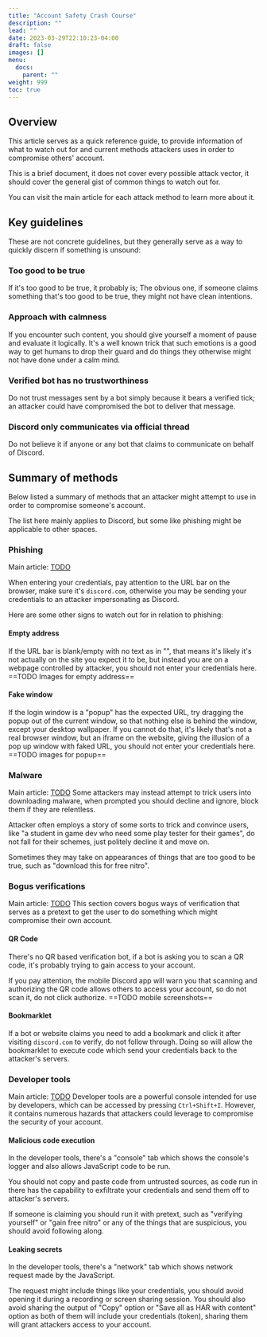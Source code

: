 ```yaml
---
title: "Account Safety Crash Course"
description: ""
lead: ""
date: 2023-03-29T22:10:23-04:00
draft: false
images: []
menu:
  docs:
    parent: ""
weight: 999
toc: true
---
```

## Overview
This article serves as a quick reference guide, to provide information of what to watch out for and current methods attackers uses in order to compromise others' account.

This is a brief document, it does not cover every possible attack vector, it should cover the general gist of common things to watch out for.

You can visit the main article for each attack method to learn more about it.

## Key guidelines
These are not concrete guidelines, but they generally serve as a way to quickly discern if something is unsound:

### Too good to be true
If it's too good to be true, it probably is; The obvious one, if someone claims something that's too good to be true, they might not have clean intentions.

### Approach with calmness

If you encounter such content, you should give yourself a moment of pause and evaluate it logically. It's a well known trick that such emotions is a good way to get humans to drop their guard and do things they otherwise might not have done under a calm mind.

### Verified bot has no trustworthiness 
Do not trust messages sent by a bot simply because it bears a verified tick; an attacker could have compromised the bot to deliver that message.

### Discord only communicates via official thread
Do not believe it if anyone or any bot that claims to communicate on behalf of Discord.

## Summary of methods
Below listed a summary of methods that an attacker might attempt to use in order to compromise someone's account.

The list here mainly applies to Discord, but some like phishing might be applicable to other spaces.

### Phishing
Main article: [TODO]()

When entering your credentials, pay attention to the URL bar on the browser, make sure it's `discord.com`, otherwise you may be sending your credentials to an attacker impersonating as Discord.

Here are some other signs to watch out for in relation to phishing:

#### Empty address
If the URL bar is blank/empty with no text as in "", that means it's likely it's not actually on the site you expect it to be, but instead you are on a webpage controlled by attacker, you should not enter your credentials here.
==TODO Images for empty address==

#### Fake window
If the login window is a "popup" has the expected URL, try dragging the popup out of the current window, so that nothing else is behind the window, except your desktop wallpaper.
If you cannot do that, it's likely that's not a real browser window, but an iframe on the website, giving the illusion of a pop up window with faked URL, you should not enter your credentials here.
==TODO images for popup==

### Malware
Main article: [TODO]()
Some attackers may instead attempt to trick users into downloading malware, when prompted you should decline and ignore, block them if they are relentless.

Attacker often employs a story of some sorts to trick and convince users, like "a student in game dev who need some play tester for their games", do not fall for their schemes, just politely decline it and move on.

Sometimes they may take on appearances of things that are too good to be true, such as "download this for free nitro".

### Bogus verifications
Main article: [TODO]()
This section covers bogus ways of verification that serves as a pretext to get the user to do something which might compromise their own account.

#### QR Code
There's no QR based verification bot, if a bot is asking you to scan a QR code, it's probably trying to gain access to your account.

If you pay attention, the mobile Discord app will warn you that scanning and authorizing the QR code allows others to access your account, so do not scan it, do not click authorize.
==TODO mobile screenshots==

#### Bookmarklet
If a bot or website claims you need to add a bookmark and click it after visiting `discord.com` to verify, do not follow through. Doing so will allow the bookmarklet to execute code which send your credentials back to the attacker's servers.

### Developer tools
Main article: [TODO]()
Developer tools are a powerful console intended for use by developers, which can be accessed by pressing `Ctrl+Shift+I`. However, it contains numerous hazards that attackers could leverage to compromise the security of your account.

#### Malicious code execution
In the developer tools, there's a "console" tab which shows the console's logger and also allows JavaScript code to be run.

You should not copy and paste code from untrusted sources, as code run in there has the capability to exfiltrate your credentials and send them off to attacker's servers.

If someone is claiming you should run it with pretext, such as "verifying yourself" or "gain free nitro" or any of the things that are suspicious, you should avoid following along.

#### Leaking secrets
In the developer tools, there's a "network" tab which shows network request made by the JavaScript.

The request might include things like your credentials, you should avoid opening it during a recording or screen sharing session. You should also avoid sharing the output of "Copy" option or "Save all as HAR with content" option as both of them will include your credentials (token), sharing them will grant attackers access to your account.